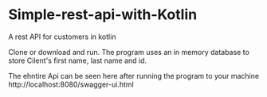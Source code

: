 # Simple-rest-api-with-Kotlin
A rest API for customers in kotlin

Clone or download and run.
The program uses an in memory database to store Cilent's first name, last name and id.

The ehntire Api can be seen here after running the program to your machine 
http://localhost:8080/swagger-ui.html
